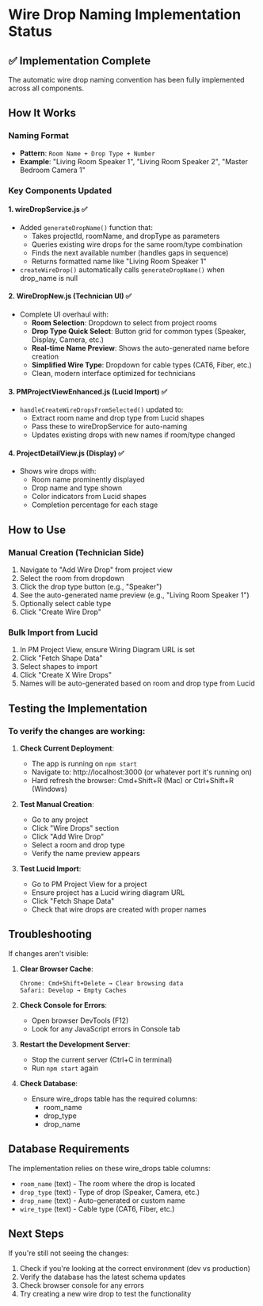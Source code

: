 # Wire Drop Naming Implementation Status

## ✅ Implementation Complete

The automatic wire drop naming convention has been fully implemented across all components.

## How It Works

### Naming Format
- **Pattern**: `Room Name + Drop Type + Number`
- **Example**: "Living Room Speaker 1", "Living Room Speaker 2", "Master Bedroom Camera 1"

### Key Components Updated

#### 1. **wireDropService.js** ✅
- Added `generateDropName()` function that:
  - Takes projectId, roomName, and dropType as parameters
  - Queries existing wire drops for the same room/type combination
  - Finds the next available number (handles gaps in sequence)
  - Returns formatted name like "Living Room Speaker 1"
- `createWireDrop()` automatically calls `generateDropName()` when drop_name is null

#### 2. **WireDropNew.js** (Technician UI) ✅
- Complete UI overhaul with:
  - **Room Selection**: Dropdown to select from project rooms
  - **Drop Type Quick Select**: Button grid for common types (Speaker, Display, Camera, etc.)
  - **Real-time Name Preview**: Shows the auto-generated name before creation
  - **Simplified Wire Type**: Dropdown for cable types (CAT6, Fiber, etc.)
  - Clean, modern interface optimized for technicians

#### 3. **PMProjectViewEnhanced.js** (Lucid Import) ✅
- `handleCreateWireDropsFromSelected()` updated to:
  - Extract room name and drop type from Lucid shapes
  - Pass these to wireDropService for auto-naming
  - Updates existing drops with new names if room/type changed

#### 4. **ProjectDetailView.js** (Display) ✅
- Shows wire drops with:
  - Room name prominently displayed
  - Drop name and type shown
  - Color indicators from Lucid shapes
  - Completion percentage for each stage

## How to Use

### Manual Creation (Technician Side)
1. Navigate to "Add Wire Drop" from project view
2. Select the room from dropdown
3. Click the drop type button (e.g., "Speaker")
4. See the auto-generated name preview (e.g., "Living Room Speaker 1")
5. Optionally select cable type
6. Click "Create Wire Drop"

### Bulk Import from Lucid
1. In PM Project View, ensure Wiring Diagram URL is set
2. Click "Fetch Shape Data"
3. Select shapes to import
4. Click "Create X Wire Drops"
5. Names will be auto-generated based on room and drop type from Lucid

## Testing the Implementation

### To verify the changes are working:

1. **Check Current Deployment**:
   - The app is running on `npm start`
   - Navigate to: http://localhost:3000 (or whatever port it's running on)
   - Hard refresh the browser: Cmd+Shift+R (Mac) or Ctrl+Shift+R (Windows)

2. **Test Manual Creation**:
   - Go to any project
   - Click "Wire Drops" section
   - Click "Add Wire Drop"
   - Select a room and drop type
   - Verify the name preview appears

3. **Test Lucid Import**:
   - Go to PM Project View for a project
   - Ensure project has a Lucid wiring diagram URL
   - Click "Fetch Shape Data"
   - Check that wire drops are created with proper names

## Troubleshooting

If changes aren't visible:

1. **Clear Browser Cache**:
   ```
   Chrome: Cmd+Shift+Delete → Clear browsing data
   Safari: Develop → Empty Caches
   ```

2. **Check Console for Errors**:
   - Open browser DevTools (F12)
   - Look for any JavaScript errors in Console tab

3. **Restart the Development Server**:
   - Stop the current server (Ctrl+C in terminal)
   - Run `npm start` again

4. **Check Database**:
   - Ensure wire_drops table has the required columns:
     - room_name
     - drop_type
     - drop_name

## Database Requirements

The implementation relies on these wire_drops table columns:
- `room_name` (text) - The room where the drop is located
- `drop_type` (text) - Type of drop (Speaker, Camera, etc.)
- `drop_name` (text) - Auto-generated or custom name
- `wire_type` (text) - Cable type (CAT6, Fiber, etc.)

## Next Steps

If you're still not seeing the changes:
1. Check if you're looking at the correct environment (dev vs production)
2. Verify the database has the latest schema updates
3. Check browser console for any errors
4. Try creating a new wire drop to test the functionality
